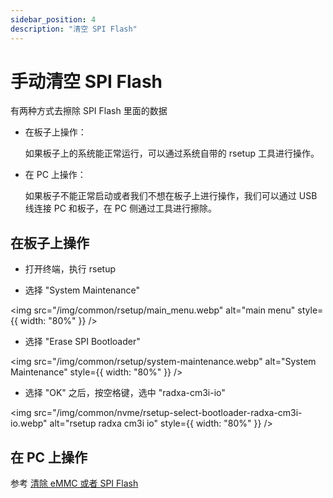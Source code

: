 ```yaml
---
sidebar_position: 4
description: "清空 SPI Flash"
---
```


# 手动清空 SPI Flash

有两种方式去擦除 SPI Flash 里面的数据

- 在板子上操作：

  如果板子上的系统能正常运行，可以通过系统自带的 rsetup 工具进行操作。

- 在 PC 上操作：

  如果板子不能正常启动或者我们不想在板子上进行操作，我们可以通过 USB 线连接 PC 和板子，在 PC 侧通过工具进行擦除。

## 在板子上操作

- 打开终端，执行 rsetup

- 选择 "System Maintenance"

<img src="/img/common/rsetup/main_menu.webp" alt="main menu" style={{ width: "80%" }} />

- 选择 "Erase SPI Bootloader"

<img src="/img/common/rsetup/system-maintenance.webp" alt="System Maintenance" style={{ width: "80%" }} />

- 选择 "OK" 之后，按空格键，选中 "radxa-cm3i-io"

<img src="/img/common/nvme/rsetup-select-bootloader-radxa-cm3i-io.webp" alt="rsetup radxa cm3i io" style={{ width: "80%" }} />

## 在 PC 上操作

参考 [清除 eMMC 或者 SPI Flash](../../low-level-dev/maskrom/erase)
